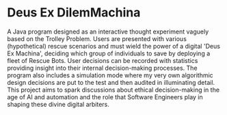 # Deus Ex DilemMachina
 A Java program designed as an interactive thought experiment vaguely based on the Trolley Problem. Users are presented with various (hypothetical) rescue scenarios and must wield the power of a digital 'Deus Ex Machina', deciding which group of individuals to save by deploying a fleet of Rescue Bots. User decisions can be recorded with statistics providing insight into their internal decision-making processes. The program also includes a simulation mode where my very own algorithmic design decisions are put to the test and then audited in illuminating detail. This project aims to spark discussions about ethical decision-making in the age of AI and automation and the role that Software Engineers play in shaping these divine digital arbiters.
